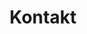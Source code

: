 ---
title: Kontakt
custom_title:
  html: PAGES.CONTACT
  menu: PAGES.CONTACT_MENU_TITLE
visible: true
routes:
  default: '/kontakt'
content:
  items: '@self.children'
forms:
    contact-ingrid:
        fields:
            - name: message
              label: message
              autofocus: off
              autocomplete: off
              type: hidden
    
            - name: name
              label: name
              autofocus: off
              autocomplete: off
              type: hidden
    
            - name: email
              label: email
              autofocus: off
              autocomplete: off
              type: hidden
    
            - name: user_message
              label: CONTACT.FORM_MESSAGE
              size: long
              placeholder: CONTACT.FORM_MESSAGE
              autofocus: on
              type: textarea
              outerclasses: form-element
              validate:
                required: true
    
            - name: user_firstname
              label: CONTACT.FORM_FIRSTNAME
              placeholder: CONTACT.FORM_FIRSTNAME
              autocomplete: on
              type: text
              outerclasses: form-element
              validate:
                required: true
    
            - name: user_lastname
              label: CONTACT.FORM_LASTNAME
              placeholder: CONTACT.FORM_LASTNAME
              autocomplete: on
              type: text
              outerclasses: form-element
              validate:
                required: true
    
            - name: user_organisation
              label: CONTACT.FORM_COMPANY
              placeholder: CONTACT.FORM_COMPANY
              autocomplete: on
              type: text
              outerclasses: form-element
    
            - name: user_email
              label: CONTACT.FORM_EMAIL
              placeholder: CONTACT.FORM_EMAIL
              type: email
              outerclasses: form-element
              validate:
                rule: email
                required: true
    
            - name: user_phone
              label: CONTACT.FORM_PHONE
              placeholder: CONTACT.FORM_PHONE
              type: text
              outerclasses: form-element
    
        buttons:
            - type: submit
              value: COMMON.FORM_BUTTON_SUBMIT
              outerclasses: subtext-submit
              classes: button

        process:
            - email:
                from: "{{ config.plugins.email.from }}"
                to:
                  - "{{ config.plugins.email.from }}"
                reply_to:
                  - "{{ form.value.user_email }}"
                subject: CONTACT.REPORT_EMAIL_SUBJECT
                body: "{% include 'forms/contact/contact.email.html.twig' %}"
            - save:
                fileprefix: contact-
                dateformat: Ymd-His-u
                extension: txt
                body: "{% include 'forms/data.txt.twig' %}"
            - message: CONTACT.SUCCESS
            - display: success

    contact-metaver:
      fields:

        - name: message
          label: message
          autofocus: off
          autocomplete: off
          type: hidden
    
        - name: name
          label: name
          autofocus: off
          autocomplete: off
          type: hidden
    
        - name: email
          label: email
          autofocus: off
          autocomplete: off
          type: hidden

        - name: user_subject
          label: CONTACT.FORM_SUBJECT
          placeholder: CONTACT.FORM_SUBJECT
          type: text
          outerclasses: form-element
          validate:
            required: true

        - name: user_message
          label: CONTACT.FORM_MESSAGE
          size: long
          placeholder: CONTACT.FORM_MESSAGE
          autofocus: on
          type: textarea
          outerclasses: form-element
          validate:
            required: true

        - name: user_technical
          label: CONTACT.FORM_TECHNICAL
          placeholder: CONTACT.FORM_TECHNICAL
          type: checkbox
          outerclasses: form-element

        - name: user_company
          label: CONTACT.FORM_COMPANY
          type: select
          outerclasses: form-element
          options:
            false: ---
            bb: Brandenburg
            hb: Bremen
            hh: Hamburg
            mv: Mecklenburg-Vorpommern
            sl: Saarland
            sn: Sachsen
            sa: Sachsen-Anhalt

        - name: user_email
          label: CONTACT.FORM_EMAIL
          placeholder: CONTACT.FORM_EMAIL
          type: email
          outerclasses: form-element
          validate:
            rule: email
            required: true
    
        - name: user_name
          label: CONTACT.FORM_NAME
          placeholder: CONTACT.FORM_NAME
          type: text
          outerclasses: form-element
    
      buttons:
        - type: submit
          value: COMMON.FORM_BUTTON_SUBMIT
          outerclasses: subtext-submit
          classes: button
    
      process:
        - email:
            from: "{{ config.plugins.email.from }}"
            to:
              - "{{ config.plugins.email.from }}"
            reply_to:
              - "{{ form.value.user_email }}"
            subject: "{{ form.value.user_subject }}"
            body: "{% include 'forms/contact/contact.email.html.twig' %}"
        - save:
            fileprefix: contact-
            dateformat: Ymd-His-u
            extension: txt
            body: "{% include 'forms/data.txt.twig' %}"
        - message: CONTACT.SUCCESS
        - display: success

    contact-uvp:
      fields:

        - name: message
          label: message
          autofocus: off
          autocomplete: off
          type: hidden

        - name: name
          label: name
          autofocus: off
          autocomplete: off
          type: hidden

        - name: email
          label: email
          autofocus: off
          autocomplete: off
          type: hidden

        - name: user_subject
          label: CONTACT.FORM_SUBJECT
          placeholder: CONTACT.FORM_SUBJECT
          type: text
          outerclasses: form-element
          validate:
            required: true

        - name: user_message
          label: CONTACT.FORM_MESSAGE
          size: long
          placeholder: CONTACT.FORM_MESSAGE
          autofocus: on
          type: textarea
          outerclasses: form-element
          validate:
            required: true

        - name: user_technical
          label: CONTACT.FORM_TECHNICAL
          placeholder: CONTACT.FORM_TECHNICAL
          type: checkbox
          outerclasses: form-element

        - name: user_company
          label: CONTACT.FORM_COMPANY
          type: select
          outerclasses: form-element
          options:
            false: ---
            bb: Brandenburg
            hb: Bremen
            hh: Hamburg
            mv: Mecklenburg-Vorpommern
            sl: Saarland
            sn: Sachsen
            sa: Sachsen-Anhalt

        - name: user_email
          label: CONTACT.FORM_EMAIL
          placeholder: CONTACT.FORM_EMAIL
          type: email
          outerclasses: form-element
          validate:
            rule: email
            required: true

        - name: user_name
          label: CONTACT.FORM_NAME
          placeholder: CONTACT.FORM_NAME
          type: text
          outerclasses: form-element

      buttons:
        - type: submit
          value: COMMON.FORM_BUTTON_SUBMIT
          outerclasses: subtext-submit
          classes: button

      process:
        - email:
            from: "{{ config.plugins.email.from }}"
            to:
              - "{{ config.plugins.email.from }}"
            reply_to:
              - "{{ form.value.user_email }}"
            subject: "{{ form.value.user_subject }}"
            body: "{% include 'forms/contact/contact.email.html.twig' %}"
        - save:
            fileprefix: contact-
            dateformat: Ymd-His-u
            extension: txt
            body: "{% include 'forms/data.txt.twig' %}"
        - message: CONTACT.SUCCESS
        - display: success

---
